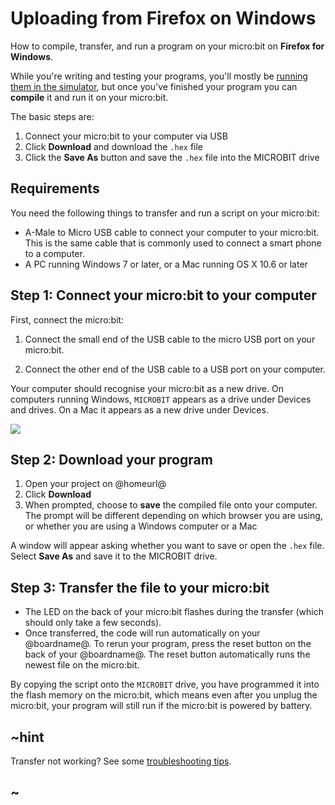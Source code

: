 # Uploading from Firefox on Windows

How to compile, transfer, and run a program on your micro:bit on **Firefox for Windows**.

While you're writing and testing your programs, you'll mostly be [running them
in the simulator](/device/simulator), but once you've finished your program you
can **compile** it and run it on your micro:bit.

The basic steps are:

1. Connect your micro:bit to your computer via USB
2. Click **Download** and download the `.hex` file
3. Click the **Save As** button and save the `.hex` file into the MICROBIT drive

## Requirements

You need the following things to transfer and run a script on your micro:bit:

* A-Male to Micro USB cable to connect your computer to your micro:bit. This is
    the same cable that is commonly used to connect a smart phone to a computer.
* A PC running Windows 7 or later, or a Mac running OS X 10.6 or later

## Step 1: Connect your micro:bit to your computer

First, connect the micro:bit:

1. Connect the small end of the USB cable to the micro USB port on your micro:bit.

2. Connect the other end of the USB cable to a USB port on your computer.

Your computer should recognise your micro:bit as a new drive. On computers
running Windows, `MICROBIT` appears as a drive under Devices and drives. On a Mac
it appears as a new drive under Devices.

![](/static/mb/device/usb-windows-device.jpg)

## Step 2: Download your program

1. Open your project on @homeurl@
2. Click **Download**
3. When prompted, choose to **save** the compiled file onto your computer. The
   prompt will be different depending on which browser you are using, or
   whether you are using a Windows computer or a Mac

A window will appear asking whether you want to save or open the `.hex` file.
Select **Save As** and save it to the MICROBIT drive.

## Step 3: Transfer the file to your micro:bit

* The LED on the back of your micro:bit flashes during the transfer (which 
    should only take a few seconds).
* Once transferred, the code will run automatically on your @boardname@. To rerun
   your program, press the reset button on the back of your @boardname@. The reset 
   button automatically runs the newest file on the micro:bit.

By copying the script onto the `MICROBIT` drive, you have programmed it into the
flash memory on the micro:bit, which means even after you unplug the micro:bit,
your program will still run if the micro:bit is powered by battery.

## ~hint

Transfer not working? See some [troubleshooting tips](/device/usb/troubleshoot).

## ~
